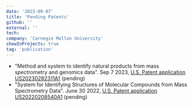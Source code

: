 ```yaml
---
date: '2023-09-07'
title: 'Pending Patents'
github: ''
external: ''
tech:
company: 'Carnegie Mellon University'
showInProjects: true 
tag: 'publication'
---
```


- "Method and system to identify natural products from mass spectrometry and genomics data". Sep 7 2023, <a href="US20230282311A1"> U.S. Patent application US20230282311A1</a> (pending)
- "System for Identifying Structures of Molecular Compounds from Mass Spectrometry Data". June 30 2022, <a href="US20220208540A1"> U.S. Patent application US20220208540A1</a> (pending)

